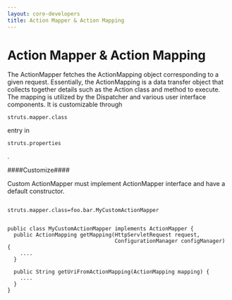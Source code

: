 ```yaml
---
layout: core-developers
title: Action Mapper & Action Mapping
---
```


# Action Mapper & Action Mapping

The ActionMapper fetches the ActionMapping object corresponding to a given request\. Essentially, the ActionMapping is a data transfer object that collects together details such as the Action class and method to execute\. The mapping is utilized by the Dispatcher and various user interface components\. It is customizable through 

~~~~~~~
struts.mapper.class
~~~~~~~
 entry in 

~~~~~~~
struts.properties
~~~~~~~
\.

####Customize####

Custom ActionMapper must implement ActionMapper interface and have a default constructor\.

> 

~~~~~~~

struts.mapper.class=foo.bar.MyCustomActionMapper

~~~~~~~


~~~~~~~

public class MyCustomActionMapper implements ActionMapper {
  public ActionMapping getMapping(HttpServletRequest request, 
                                  ConfigurationManager configManager) {
    ....
  }

  public String getUriFromActionMapping(ActionMapping mapping) { 
    ....
  }
}

~~~~~~~
